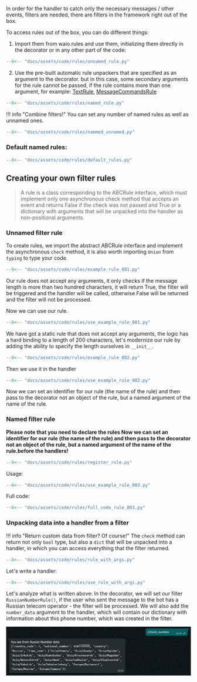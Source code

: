 In order for the handler to catch only the necessary messages / other events,
filters are needed, there are filters in the framework right out of the box.

To access rules out of the box, you can do different things:

1. Import them from waio.rules and use them,
initializing them directly in the decorator
or in any other part of the code:

```python
--8<-- "docs/assets/code/rules/unnamed_rule.py"
```

2. Use the pre-built automatic rule unpackers that are 
specified as an argument to the decorator.
but in this case, some secondary arguments for the rule cannot be passed, 
if the rule contains more than one argument, for example:
[TextRule](https://github.com/dotX12/waio/blob/07d69354a5658c0d7cd9a32f21093b758c5d0bd8/waio/rules/default.py#L97),
[MessageCommandsRule](https://github.com/dotX12/waio/blob/07d69354a5658c0d7cd9a32f21093b758c5d0bd8/waio/rules/default.py#L9)
```python
--8<-- "docs/assets/code/rules/named_rule.py"
```

!!! info "Combine filters!"
    You can set any number of named rules as well as unnamed ones.

```python
--8<-- "docs/assets/code/rules/nammed_unnamed.py"
```
###  Default named rules:

```python
--8<-- "docs/assets/code/rules/default_rules.py"
```

## Creating your own filter rules

> A rule is a class corresponding to the ABCRule interface, 
which must implement only one asynchronous check method that accepts an event 
and returns False if the check was not passed and True or a dictionary with 
arguments that will be unpacked into the handler as non-positional arguments.

### Unnamed filter rule
To create rules, we import the abstract ABCRule interface 
and implement the asynchronous `check` method, it is also worth 
importing `Union` from `typing` to type your code.

```python
--8<-- "docs/assets/code/rules/example_rule_001.py"
```

Our rule does not accept any arguments, 
it only checks if the message length is more than two hundred characters, 
it will return True, the filter will be triggered and the handler will be called, 
otherwise False will be returned and the filter will not be processed.

Now we can use our rule.

```python
--8<-- "docs/assets/code/rules/use_example_rule_001.py"
```

We have got a static rule that does not accept any arguments, 
the logic has a hard binding to a length of 200 characters, 
let's modernize our rule by adding the ability to 
specify the length ourselves in `__init__`.

```python
--8<-- "docs/assets/code/rules/example_rule_002.py"
```

Then we use it in the handler

```python
--8<-- "docs/assets/code/rules/use_example_rule_002.py"
```

Now we can set an identifier for our rule (the name of the rule) 
and then pass to the decorator not an object of the rule, but a 
named argument of the name of the rule.

### Named filter rule
**Please note that you need to declare the rules Now we can set an identifier for our 
rule (the name of the rule) and then pass to the decorator not an object of the rule, 
but a named argument of the name of the rule.before the handlers!**

```python
--8<-- "docs/assets/code/rules/register_rule.py"
```

Usage:

```python
--8<-- "docs/assets/code/rules/use_example_rule_003.py"
```

Full code:

```python
--8<-- "docs/assets/code/rules/full_code_rule_003.py"
```


### Unpacking data into a handler from a filter
!!! info "Return custom data from filter? Of course!"
    The `check` method can return not only `bool` type,
    but also a `dict` that will be unpacked into a handler,
    in which you can access everything that the filter returned.

```python
--8<-- "docs/assets/code/rules/rule_with_args.py"
```

Let's write a handler:

```python
--8<-- "docs/assets/code/rules/use_rule_with_args.py"
```

Let's analyze what is written above:
In the decorator, we will set our filter` RussianNumberRule()`,
if the user who sent the message to the bot has a 
Russian telecom operator - the filter will be processed. 
We will also add the `number_data` argument to the handler,
which will contain our dictionary with information about this phone number,
which was created in the filter.

![](https://raw.githubusercontent.com/dotX12/waio/master/docs/assets/images/response_custom_arg_filter.png "Usage example")